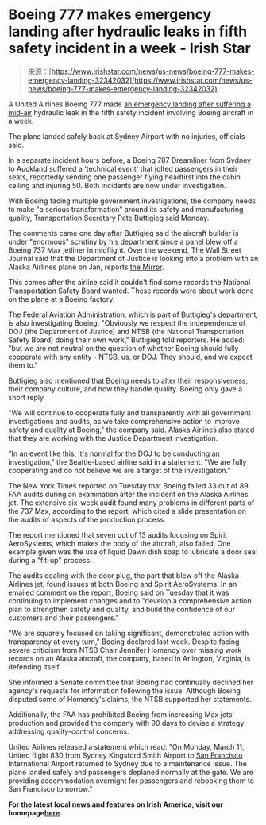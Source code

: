 <!--yml
category: 未分类
date: 2024-05-27 14:57:40
-->

# Boeing 777 makes emergency landing after hydraulic leaks in fifth safety incident in a week - Irish Star

> 来源：[https://www.irishstar.com/news/us-news/boeing-777-makes-emergency-landing-32342032](https://www.irishstar.com/news/us-news/boeing-777-makes-emergency-landing-32342032)

A United Airlines Boeing 777 made [an emergency landing after suffering a mid-air](https://www.irishstar.com/news/us-news/boeing-777-makes-emergency-landing-32342032) hydraulic [](https://www.irishstar.com/news/us-news/boeing-777-makes-emergency-landing-32342032) leak in the fifth safety incident involving Boeing aircraft in a week.

The plane landed safely back at Sydney Airport with no injuries, officials said.

In a separate incident hours before, a Boeing 787 Dreamliner from Sydney to Auckland suffered a 'technical event' that jolted passengers in their seats, reportedly sending one passenger flying headfirst into the cabin ceiling and injuring 50\. Both incidents are now under investigation.

With Boeing facing multiple government investigations, the company needs to make "a serious transformation" around its safety and manufacturing quality, Transportation Secretary Pete Buttigieg said Monday.

The comments came one day after Buttigieg said the aircraft builder is under "enormous" scrutiny by his department since a panel blew off a Boeing 737 Max jetliner in midflight. Over the weekend, The Wall Street Journal said that the Department of Justice is looking into a problem with an Alaska Airlines plane on Jan, reports [the Mirror](https://www.mirror.co.uk/news/us-news/united-boeing-777-makes-emergency-32340308).

This comes after the airline said it couldn't find some records the National Transportation Safety Board wanted. These records were about work done on the plane at a Boeing factory.

The Federal Aviation Administration, which is part of Buttigieg's department, is also investigating Boeing. "Obviously we respect the independence of DOJ (the Department of Justice) and NTSB (the National Transportation Safety Board) doing their own work," Buttigieg told reporters. He added: "but we are not neutral on the question of whether Boeing should fully cooperate with any entity - NTSB, us, or DOJ. They should, and we expect them to."

Buttigieg also mentioned that Boeing needs to alter their responsiveness, their company culture, and how they handle quality. Boeing only gave a short reply.

"We will continue to cooperate fully and transparently with all government investigations and audits, as we take comprehensive action to improve safety and quality at Boeing," the company said. Alaska Airlines also stated that they are working with the Justice Department investigation.

"In an event like this, it's normal for the DOJ to be conducting an investigation," the Seattle-based airline said in a statement. "We are fully cooperating and do not believe we are a target of the investigation."

The New York Times reported on Tuesday that Boeing failed 33 out of 89 FAA audits during an examination after the incident on the Alaska Airlines jet. The extensive six-week audit found many problems in different parts of the 737 Max, according to the report, which cited a slide presentation on the audits of aspects of the production process.

The report mentioned that seven out of 13 audits focusing on Spirit AeroSystems, which makes the body of the aircraft, also failed. One example given was the use of liquid Dawn dish soap to lubricate a door seal during a "fit-up" process.

The audits dealing with the door plug, the part that blew off the Alaska Airlines jet, found issues at both Boeing and Spirit AeroSystems. In an emailed comment on the report, Boeing said on Tuesday that it was continuing to implement changes and to "develop a comprehensive action plan to strengthen safety and quality, and build the confidence of our customers and their passengers."

"We are squarely focused on taking significant, demonstrated action with transparency at every turn," Boeing declared last week. Despite facing severe criticism from NTSB Chair Jennifer Homendy over missing work records on an Alaska aircraft, the company, based in Arlington, Virginia, is defending itself.

She informed a Senate committee that Boeing had continually declined her agency's requests for information following the issue. Although Boeing disputed some of Homendy's claims, the NTSB supported her statements.

Additionally, the FAA has prohibited Boeing from increasing Max jets' production and provided the company with 90 days to devise a strategy addressing quality-control concerns.

United Airlines released a statement which read: "On Monday, March 11, United flight 830 from Sydney Kingsford Smith Airport to [San Francisco](https://www.irishstar.com/all-about/san-francisco) International Airport returned to Sydney due to a maintenance issue. The plane landed safely and passengers deplaned normally at the gate. We are providing accommodation overnight for passengers and rebooking them to San Francisco tomorrow."

**For the latest local news and features on Irish America, visit our homepage**[**here**](https://www.irishstar.com/)**.**